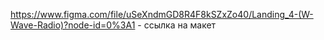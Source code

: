 https://www.figma.com/file/uSeXndmGD8R4F8kSZxZo40/Landing_4-(W-Wave-Radio)?node-id=0%3A1 - ссылка на макет